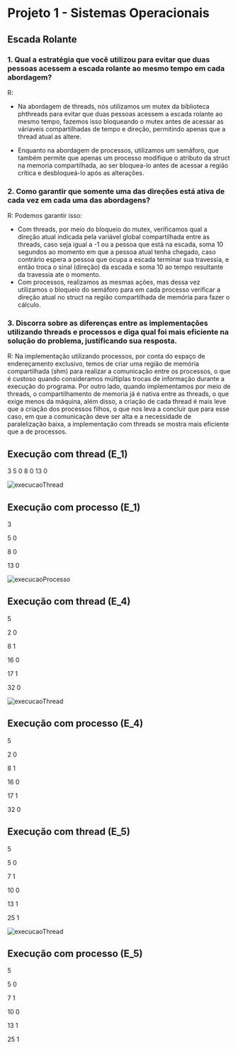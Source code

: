 # Projeto 1 - Sistemas Operacionais
## Escada Rolante

### 1. Qual a estratégia que você utilizou para evitar que duas pessoas acessem a escada rolante ao mesmo tempo em cada abordagem?
R:
- Na abordagem de threads, nós utilizamos um mutex da biblioteca phthreads para evitar que duas pessoas acessem a escada rolante ao mesmo tempo, fazemos isso bloqueando o mutex antes de acessar as váriaveis compartilhadas de tempo e direção, permitindo apenas que a thread atual as altere.

- Enquanto na abordagem de processos, utilizamos um semáforo, que também permite que apenas um processo modifique o atributo da struct na memoria compartilhada, ao ser bloquea-lo antes de acessar a região crítica e desbloqueá-lo após as alterações.

### 2. Como garantir que somente uma das direções está ativa de cada vez em cada uma das abordagens?
R: Podemos garantir isso:
- Com threads, por meio do bloqueio do mutex, verificamos qual a direção atual indicada pela variável global compartilhada entre as threads, caso seja igual a -1 ou a pessoa que está na escada, soma 10 segundos ao momento em que a pessoa atual tenha chegado, caso contrário espera a pessoa que ocupa a escada terminar sua travessia, e então troca o sinal (direção) da escada e soma 10 ao tempo resultante da travessia ate o momento.
- Com processos, realizamos as mesmas ações, mas dessa vez utilizamos o bloqueio do semáforo para em cada processo verificar a direção atual no struct na região compartilhada de memória para fazer o cálculo.

### 3. Discorra sobre as diferenças entre as implementações utilizando threads e processos e diga qual foi mais eficiente na solução do problema, justificando sua resposta.
R: Na implementação utilizando processos, por conta do espaço de endereçamento exclusivo, temos de criar uma região de memória compartilhada (shm) para realizar a comunicação entre os processos, o que é custoso quando consideramos múltiplas trocas de informação durante a execução do programa. Por outro lado, quando implementamos por meio de threads, o compartilhamento de memoria já é nativa entre as threads, o que exige menos da máquina, além disso, a criação de cada thread é mais leve que a criação dos processos filhos, o que nos leva a concluir que para esse caso, em que a comunicação deve ser alta e a necessidade de paralelização baixa, a implementação com threads se mostra mais eficiente que a de processos.

## Execução com thread (E_1)

3
5 0
8 0
13 0

<img src="https://i.imgur.com/jcAMdMj.png" alt="execucaoThread">

## Execução com processo (E_1)

3

5 0

8 0

13 0

<img src="https://i.imgur.com/N3FgKEn.png" alt="execucaoProcesso">

## Execução com thread (E_4)

5

2 0

8 1

16 0

17 1

32 0

<img src="https://i.imgur.com/1agLIsj.png" alt="execucaoThread">

## Execução com processo (E_4)

5

2 0

8 1

16 0

17 1

32 0


## Execução com thread (E_5)

5

5 0

7 1

10 0

13 1

25 1

<img src="https://i.imgur.com/REkxMyx.png" alt="execucaoThread">

## Execução com processo (E_5)

5

5 0

7 1

10 0

13 1

25 1
